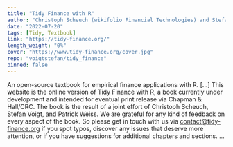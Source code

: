 ```yaml
---
title: "Tidy Finance with R"
author: "Christoph Scheuch (wikifolio Financial Technologies) and Stefan Voigt (University of Copenhagen and Danish Finance Institute) and Patrick Weiss (Vienna University of Economics and Business)"
date: "2022-07-20"
tags: [Tidy, Textbook]
link: "https://tidy-finance.org/"
length_weight: "0%"
cover: "https://www.tidy-finance.org/cover.jpg"
repo: "voigtstefan/tidy_finance"
pinned: false
---
```


An open-source textbook for empirical finance applications with R. [...] This website is the online version of Tidy Finance with R, a book currently under development and intended for eventual print release via Chapman & Hall/CRC. The book is the result of a joint effort of Christoph Scheuch, Stefan Voigt, and Patrick Weiss. We are grateful for any kind of feedback on every aspect of the book. So please get in touch with us via contact@tidy-finance.org if you spot typos, discover any issues that deserve more attention, or if you have suggestions for additional chapters and sections. ...
